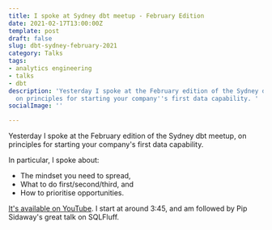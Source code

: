 ```yaml
---
title: I spoke at Sydney dbt meetup - February Edition
date: 2021-02-17T13:00:00Z
template: post
draft: false
slug: dbt-sydney-february-2021
category: Talks
tags:
- analytics engineering
- talks
- dbt
description: 'Yesterday I spoke at the February edition of the Sydney dbt meetup,
  on principles for starting your company''s first data capability. '
socialImage: ''

---
```

Yesterday I spoke at the February edition of the Sydney dbt meetup, on principles for starting your company's first data capability. 

In particular, I spoke about:

* The mindset you need to spread, 
* What to do first/second/third, and 
* How to prioritise opportunities.

[It's available on YouTube](https://youtu.be/ZltzrTGD5Ms?t=223 "YouTube video"). I start at around 3:45, and am followed by Pip Sidaway's great talk on SQLFluff. 